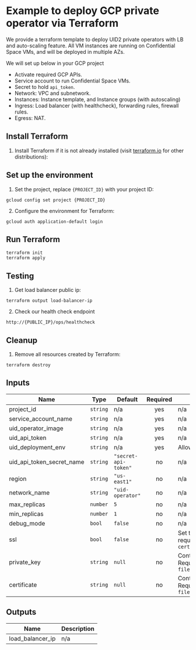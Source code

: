 # Example to deploy GCP private operator via Terraform

We provide a terraform template to deploy UID2 private operators with LB and auto-scaling feature. All VM instances are
running on Confidential Space VMs, and will be deployed in multiple AZs.

We will set up below in your GCP project
- Activate required GCP APIs.
- Service account to run Confidential Space VMs.
- Secret to hold `api_token`.
- Network: VPC and subnetwork.
- Instances: Instance template, and Instance groups (with autoscaling)
- Ingress: Load balancer (with healthcheck), forwarding rules, firewall rules.
- Egress: NAT.

## Install Terraform

1. Install Terraform if it is not already installed (visit [terraform.io](https://terraform.io) for other
   distributions):

## Set up the environment

1. Set the project, replace `{PROJECT_ID}` with your project ID:

```
gcloud config set project {PROJECT_ID}
```

2. Configure the environment for Terraform:

```
gcloud auth application-default login
```

## Run Terraform

```
terraform init
terraform apply
```

## Testing

1. Get load balancer public ip:

```
terraform output load-balancer-ip
```

2. Check our health check endpoint

```
http://{PUBLIC_IP}/ops/healthcheck
```

## Cleanup

1. Remove all resources created by Terraform:

```
terraform destroy
```

## Inputs

| Name                      | Type     | Default              | Required | Description                                                                                       |
|---------------------------|----------|----------------------|:--------:|---------------------------------------------------------------------------------------------------|
| project_id                | `string` | n/a                  |   yes    | n/a                                                                                               |
| service_account_name      | `string` | n/a                  |   yes    | n/a                                                                                               |
| uid_operator_image        | `string` | n/a                  |   yes    | n/a                                                                                               |
| uid_api_token             | `string` | n/a                  |   yes    | n/a                                                                                               |
| uid_deployment_env        | `string` | n/a                  |   yes    | Allowed values: `"integ"`, `"prod"`                                                               |
| uid_api_token_secret_name | `string` | `"secret-api-token"` |    no    | n/a                                                                                               |
| region                    | `string` | `"us-east1"`         |    no    | n/a                                                                                               |
| network_name              | `string` | `"uid-operator"`     |    no    | n/a                                                                                               |
| max_replicas              | `number` | `5`                  |    no    | n/a                                                                                               |
| min_replicas              | `number` | `1`                  |    no    | n/a                                                                                               |
| debug_mode                | `bool`   | `false`              |    no    | n/a                                                                                               |
| ssl                       | `bool`   | `false`              |    no    | Set to true to enable SSL support, requires variable `private_key` and `certificate`              |
| private_key               | `string` | `null`               |    no    | Content of the private SSL key. Required if `ssl` is true. e.g. `file("path/to/private.key")`     |
| certificate               | `string` | `null`               |    no    | Content of the SSL certificate. Required if `ssl` is true. e.g. `file("path/to/certificate.crt")` |


## Outputs

| Name             | Description |
|------------------|-------------|
| load_balancer_ip | n/a         |
